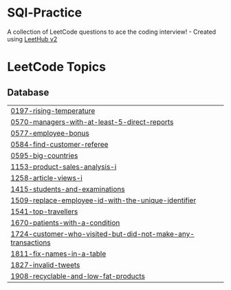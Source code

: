 # SQl-Practice
A collection of LeetCode questions to ace the coding interview! - Created using [LeetHub v2](https://github.com/arunbhardwaj/LeetHub-2.0)

<!---LeetCode Topics Start-->
# LeetCode Topics
## Database
|  |
| ------- |
| [0197-rising-temperature](https://github.com/Dsatabdi27/SQl-Queries/tree/master/0197-rising-temperature) |
| [0570-managers-with-at-least-5-direct-reports](https://github.com/Dsatabdi27/SQl-Queries/tree/master/0570-managers-with-at-least-5-direct-reports) |
| [0577-employee-bonus](https://github.com/Dsatabdi27/SQl-Queries/tree/master/0577-employee-bonus) |
| [0584-find-customer-referee](https://github.com/Dsatabdi27/SQl-Queries/tree/master/0584-find-customer-referee) |
| [0595-big-countries](https://github.com/Dsatabdi27/SQl-Queries/tree/master/0595-big-countries) |
| [1153-product-sales-analysis-i](https://github.com/Dsatabdi27/SQl-Queries/tree/master/1153-product-sales-analysis-i) |
| [1258-article-views-i](https://github.com/Dsatabdi27/SQl-Queries/tree/master/1258-article-views-i) |
| [1415-students-and-examinations](https://github.com/Dsatabdi27/SQl-Queries/tree/master/1415-students-and-examinations) |
| [1509-replace-employee-id-with-the-unique-identifier](https://github.com/Dsatabdi27/SQl-Queries/tree/master/1509-replace-employee-id-with-the-unique-identifier) |
| [1541-top-travellers](https://github.com/Dsatabdi27/SQl-Practice/tree/master/1541-top-travellers) |
| [1670-patients-with-a-condition](https://github.com/Dsatabdi27/SQl-Practice/tree/master/1670-patients-with-a-condition) |
| [1724-customer-who-visited-but-did-not-make-any-transactions](https://github.com/Dsatabdi27/SQl-Queries/tree/master/1724-customer-who-visited-but-did-not-make-any-transactions) |
| [1811-fix-names-in-a-table](https://github.com/Dsatabdi27/SQl-Practice/tree/master/1811-fix-names-in-a-table) |
| [1827-invalid-tweets](https://github.com/Dsatabdi27/SQl-Queries/tree/master/1827-invalid-tweets) |
| [1908-recyclable-and-low-fat-products](https://github.com/Dsatabdi27/SQl-Queries/tree/master/1908-recyclable-and-low-fat-products) |
<!---LeetCode Topics End-->